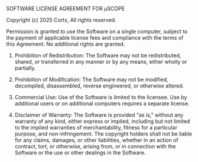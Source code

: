 SOFTWARE LICENSE AGREEMENT FOR μSCOPE

Copyright (c) 2025 Cortx, All rights reserved.

Permission is granted to use the Software on a single computer, subject to the payment of applicable license fees and compliance with the terms of this Agreement. No additional rights are granted.

1. Prohibition of Redistribution: The Software may not be redistributed, shared, or transferred in any manner or by any means, either wholly or partially.

2. Prohibition of Modification: The Software may not be modified, decompiled, disassembled, reverse engineered, or otherwise altered.

3. Commercial Use: Use of the Software is limited to the licensee. Use by additional users or on additional computers requires a separate license.

4. Disclaimer of Warranty: The Software is provided "as is," without any warranty of any kind, either express or implied, including but not limited to the implied warranties of merchantability, fitness for a particular purpose, and non-infringement. The copyright holders shall not be liable for any claims, damages, or other liabilities, whether in an action of contract, tort, or otherwise, arising from, or in connection with the Software or the use or other dealings in the Software.
